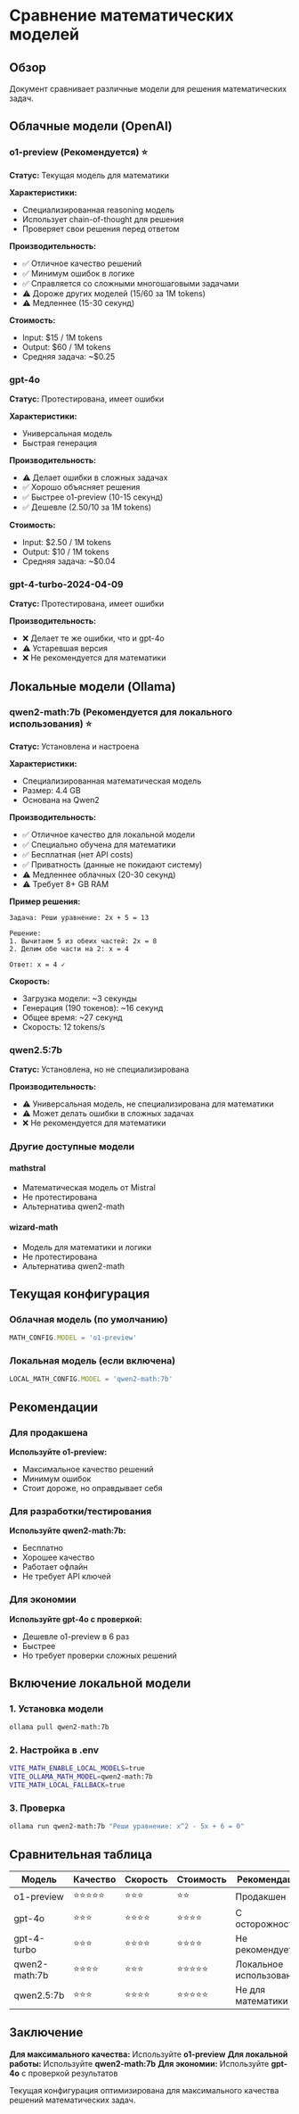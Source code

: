 # Сравнение математических моделей

## Обзор

Документ сравнивает различные модели для решения математических задач.

## Облачные модели (OpenAI)

### o1-preview (Рекомендуется) ⭐
**Статус:** Текущая модель для математики

**Характеристики:**
- Специализированная reasoning модель
- Использует chain-of-thought для решения
- Проверяет свои решения перед ответом

**Производительность:**
- ✅ Отличное качество решений
- ✅ Минимум ошибок в логике
- ✅ Справляется со сложными многошаговыми задачами
- ⚠️ Дороже других моделей ($15/$60 за 1M tokens)
- ⚠️ Медленнее (15-30 секунд)

**Стоимость:**
- Input: $15 / 1M tokens
- Output: $60 / 1M tokens
- Средняя задача: ~$0.25

### gpt-4o
**Статус:** Протестирована, имеет ошибки

**Характеристики:**
- Универсальная модель
- Быстрая генерация

**Производительность:**
- ⚠️ Делает ошибки в сложных задачах
- ✅ Хорошо объясняет решения
- ✅ Быстрее o1-preview (10-15 секунд)
- ✅ Дешевле ($2.50/$10 за 1M tokens)

**Стоимость:**
- Input: $2.50 / 1M tokens
- Output: $10 / 1M tokens
- Средняя задача: ~$0.04

### gpt-4-turbo-2024-04-09
**Статус:** Протестирована, имеет ошибки

**Производительность:**
- ❌ Делает те же ошибки, что и gpt-4o
- ⚠️ Устаревшая версия
- ❌ Не рекомендуется для математики

## Локальные модели (Ollama)

### qwen2-math:7b (Рекомендуется для локального использования) ⭐
**Статус:** Установлена и настроена

**Характеристики:**
- Специализированная математическая модель
- Размер: 4.4 GB
- Основана на Qwen2

**Производительность:**
- ✅ Отличное качество для локальной модели
- ✅ Специально обучена для математики
- ✅ Бесплатная (нет API costs)
- ✅ Приватность (данные не покидают систему)
- ⚠️ Медленнее облачных (20-30 секунд)
- ⚠️ Требует 8+ GB RAM

**Пример решения:**
```
Задача: Реши уравнение: 2x + 5 = 13

Решение:
1. Вычитаем 5 из обеих частей: 2x = 8
2. Делим обе части на 2: x = 4

Ответ: x = 4 ✓
```

**Скорость:**
- Загрузка модели: ~3 секунды
- Генерация (190 токенов): ~16 секунд
- Общее время: ~27 секунд
- Скорость: 12 tokens/s

### qwen2.5:7b
**Статус:** Установлена, но не специализирована

**Производительность:**
- ⚠️ Универсальная модель, не специализирована для математики
- ⚠️ Может делать ошибки в сложных задачах
- ❌ Не рекомендуется для математики

### Другие доступные модели

#### mathstral
- Математическая модель от Mistral
- Не протестирована
- Альтернатива qwen2-math

#### wizard-math
- Модель для математики и логики
- Не протестирована
- Альтернатива qwen2-math

## Текущая конфигурация

### Облачная модель (по умолчанию)
```javascript
MATH_CONFIG.MODEL = 'o1-preview'
```

### Локальная модель (если включена)
```javascript
LOCAL_MATH_CONFIG.MODEL = 'qwen2-math:7b'
```

## Рекомендации

### Для продакшена
**Используйте o1-preview:**
- Максимальное качество решений
- Минимум ошибок
- Стоит дороже, но оправдывает себя

### Для разработки/тестирования
**Используйте qwen2-math:7b:**
- Бесплатно
- Хорошее качество
- Работает офлайн
- Не требует API ключей

### Для экономии
**Используйте gpt-4o с проверкой:**
- Дешевле o1-preview в 6 раз
- Быстрее
- Но требует проверки сложных решений

## Включение локальной модели

### 1. Установка модели
```bash
ollama pull qwen2-math:7b
```

### 2. Настройка в .env
```bash
VITE_MATH_ENABLE_LOCAL_MODELS=true
VITE_OLLAMA_MATH_MODEL=qwen2-math:7b
VITE_MATH_LOCAL_FALLBACK=true
```

### 3. Проверка
```bash
ollama run qwen2-math:7b "Реши уравнение: x^2 - 5x + 6 = 0"
```

## Сравнительная таблица

| Модель | Качество | Скорость | Стоимость | Рекомендация |
|--------|----------|----------|-----------|--------------|
| o1-preview | ⭐⭐⭐⭐⭐ | ⭐⭐⭐ | ⭐⭐ | Продакшен |
| gpt-4o | ⭐⭐⭐ | ⭐⭐⭐⭐ | ⭐⭐⭐⭐ | С осторожностью |
| gpt-4-turbo | ⭐⭐⭐ | ⭐⭐⭐⭐ | ⭐⭐⭐⭐ | Не рекомендуется |
| qwen2-math:7b | ⭐⭐⭐⭐ | ⭐⭐⭐ | ⭐⭐⭐⭐⭐ | Локальное использование |
| qwen2.5:7b | ⭐⭐⭐ | ⭐⭐⭐⭐ | ⭐⭐⭐⭐⭐ | Не для математики |

## Заключение

**Для максимального качества:** Используйте **o1-preview**
**Для локальной работы:** Используйте **qwen2-math:7b**
**Для экономии:** Используйте **gpt-4o** с проверкой результатов

Текущая конфигурация оптимизирована для максимального качества решений математических задач.
